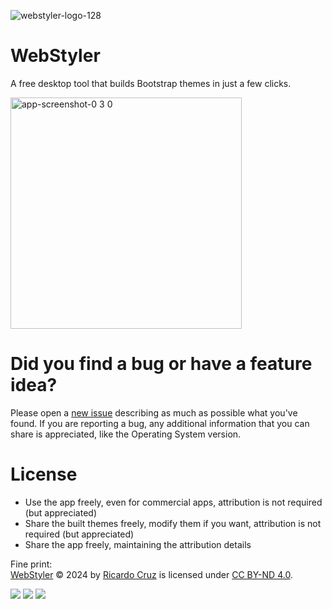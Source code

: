 ![webstyler-logo-128](https://github.com/user-attachments/assets/89b2fe2a-fa10-43e7-973e-6bd883ae918f)

# WebStyler

A free desktop tool that builds Bootstrap themes in just a few clicks.

<img width="370" alt="app-screenshot-0 3 0" src="https://github.com/user-attachments/assets/ee3da3e8-1d0a-4f40-82e4-11f0b62a353a">

# Did you find a bug or have a feature idea?

Please open a [new issue](https://github.com/piradoiv/webstyler-releases/issues) describing as much as possible what you've found. If you are reporting a bug, any additional information that you can share is appreciated, like the Operating System version.

# License

- Use the app freely, even for commercial apps, attribution is not required (but appreciated)
- Share the built themes freely, modify them if you want, attribution is not required (but appreciated)
- Share the app freely, maintaining the attribution details

Fine print:    
[WebStyler](https://piradoiv.github.io/webstyler/) © 2024 by [Ricardo Cruz](https://github.com/piradoiv/) is licensed under [CC BY-ND 4.0](https://creativecommons.org/licenses/by-nd/4.0/legalcode.en).    

<img src="https://mirrors.creativecommons.org/presskit/icons/cc.svg" /> <img src="https://mirrors.creativecommons.org/presskit/icons/by.svg" /> <img src="https://mirrors.creativecommons.org/presskit/icons/nd.svg" />
